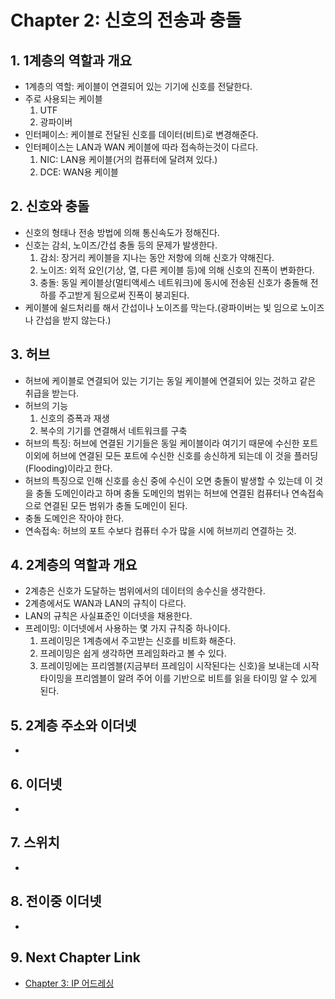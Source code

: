 #  Chapter 2: 신호의 전송과 충돌 #

## 1. 1계층의 역할과 개요
- 1계층의 역할: 케이블이 연결되어 있는 기기에 신호를 전달한다.
- 주로 사용되는 케이블
  1. UTF
  2. 광파이버
- 인터페이스: 케이블로 전달된 신호를 데이터(비트)로 변경해준다.
- 인터페이스는 LAN과 WAN 케이블에 따라 접속하는것이 다르다.
  1. NIC: LAN용 케이블(거의 컴퓨터에 달려져 있다.)
  2. DCE: WAN용 케이블

## 2. 신호와 충돌
- 신호의 형태나 전송 방법에 의해 통신속도가 정해진다.
- 신호는 감쇠, 노이즈/간섭 충돌 등의 문제가 발생한다.
  1. 감쇠: 장거리 케이블을 지나는 동안 저항에 의해 신호가 약해진다.
  2. 노이즈: 외적 요인(기상, 열, 다른 케이블 등)에 의해 신호의 진폭이 변화한다.
  3. 충돌: 동일 케이블상(멀티액세스 네트워크)에 동시에 전송된 신호가 충돌해 전하를 주고받게 됨으로써 진폭이 붕괴된다.
- 케이블에 쉴드처리를 해서 간섭이나 노이즈를 막는다.(광파이버는 빛 임으로 노이즈나 간섭을 받지 않는다.)

## 3. 허브
- 허브에 케이블로 연결되어 있는 기기는 동일 케이블에 연결되어 있는 것하고 같은 취급을 받는다.
- 허브의 기능
  1. 신호의 증폭과 재생
  2. 복수의 기기를 연결해서 네트워크를 구축
- 허브의 특징: 허브에 연결된 기기들은 동일 케이블이라 여기기 때문에 수신한 포트 이외에 허브에 연결된 모든 포트에 수신한 신호를 송신하게 되는데 이 것을 플러딩(Flooding)이라고 한다.
- 허브의 특징으로 인해 신호를 송신 중에 수신이 오면 충돌이 발생할 수 있는데 이 것을 충돌 도메인이라고 하며 충돌 도메인의 범위는 허브에 연결된 컴퓨터나 연속접속으로 연결된 모든 범위가 충돌 도메인이 된다.
- 충돌 도메인은 작아야 한다.
- 연속접속: 허브의 포트 수보다 컴퓨터 수가 많을 시에 허브끼리 연결하는 것.

## 4. 2계층의 역할과 개요
- 2계층은 신호가 도달하는 범위에서의 데이터의 송수신을 생각한다.
- 2계층에서도 WAN과 LAN의 규칙이 다르다.
- LAN의 규칙은 사실표준인 이더넷을 채용한다.
- 프레이밍: 이더넷에서 사용하는 몇 가지 규칙중 하나이다.
  1. 프레이밍은 1계층에서 주고받는 신호를 비트화 해준다.
  2. 프레이밍은 쉽게 생각하면 프레임화라고 볼 수 있다.
  3. 프레이밍에는 프리엠블(지금부터 프레임이 시작된다는 신호)을 보내는데 시작타이밍을 프리엠블이 알려 주어 이를 기반으로 비트를 읽을 타이밍 알 수 있게 된다.

## 5. 2계층 주소와 이더넷
-  

## 6. 이더넷
- 

## 7. 스위치
- 

## 8. 전이중 이더넷
- 

## 9. Next Chapter Link
- [Chapter 3: IP 어드레싱](https://github.com/wargi/Etc/blob/master/Network/Chapter3.md)
